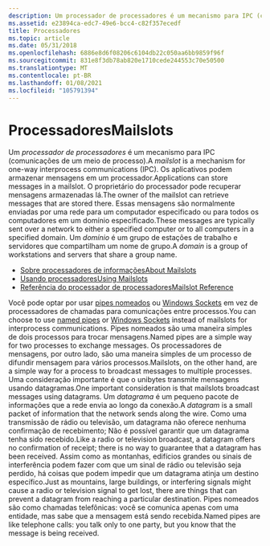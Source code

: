 ```yaml
---
description: Um processador de processadores é um mecanismo para IPC (comunicações de um meio de processo). Os aplicativos podem armazenar mensagens em um processador. O proprietário do processador pode recuperar mensagens armazenadas lá.
ms.assetid: e23894ca-edc7-49e6-bcc4-c82f357ecedf
title: Processadores
ms.topic: article
ms.date: 05/31/2018
ms.openlocfilehash: 6886e8d6f08206c6104db22c050aa6bb9859f96f
ms.sourcegitcommit: 831e8f3db78ab820e1710cede244553c70e50500
ms.translationtype: MT
ms.contentlocale: pt-BR
ms.lasthandoff: 01/08/2021
ms.locfileid: "105791394"
---
```

# <a name="mailslots"></a><span data-ttu-id="286f4-105">Processadores</span><span class="sxs-lookup"><span data-stu-id="286f4-105">Mailslots</span></span>

<span data-ttu-id="286f4-106">Um *processador de processadores* é um mecanismo para IPC (comunicações de um meio de processo).</span><span class="sxs-lookup"><span data-stu-id="286f4-106">A *mailslot* is a mechanism for one-way interprocess communications (IPC).</span></span> <span data-ttu-id="286f4-107">Os aplicativos podem armazenar mensagens em um processador.</span><span class="sxs-lookup"><span data-stu-id="286f4-107">Applications can store messages in a mailslot.</span></span> <span data-ttu-id="286f4-108">O proprietário do processador pode recuperar mensagens armazenadas lá.</span><span class="sxs-lookup"><span data-stu-id="286f4-108">The owner of the mailslot can retrieve messages that are stored there.</span></span> <span data-ttu-id="286f4-109">Essas mensagens são normalmente enviadas por uma rede para um computador especificado ou para todos os computadores em um domínio especificado.</span><span class="sxs-lookup"><span data-stu-id="286f4-109">These messages are typically sent over a network to either a specified computer or to all computers in a specified domain.</span></span> <span data-ttu-id="286f4-110">Um *domínio* é um grupo de estações de trabalho e servidores que compartilham um nome de grupo.</span><span class="sxs-lookup"><span data-stu-id="286f4-110">A *domain* is a group of workstations and servers that share a group name.</span></span>

-   [<span data-ttu-id="286f4-111">Sobre processadores de informações</span><span class="sxs-lookup"><span data-stu-id="286f4-111">About Mailslots</span></span>](about-mailslots.md)
-   [<span data-ttu-id="286f4-112">Usando processadores</span><span class="sxs-lookup"><span data-stu-id="286f4-112">Using Mailslots</span></span>](using-mailslots.md)
-   [<span data-ttu-id="286f4-113">Referência do processador de processadores</span><span class="sxs-lookup"><span data-stu-id="286f4-113">Mailslot Reference</span></span>](mailslot-reference.md)

<span data-ttu-id="286f4-114">Você pode optar por usar [pipes nomeados](named-pipes.md) ou [Windows Sockets](/windows/desktop/WinSock/windows-sockets-start-page-2) em vez de processadores de chamadas para comunicações entre processos.</span><span class="sxs-lookup"><span data-stu-id="286f4-114">You can choose to use [named pipes](named-pipes.md) or [Windows Sockets](/windows/desktop/WinSock/windows-sockets-start-page-2) instead of mailslots for interprocess communications.</span></span> <span data-ttu-id="286f4-115">Pipes nomeados são uma maneira simples de dois processos para trocar mensagens.</span><span class="sxs-lookup"><span data-stu-id="286f4-115">Named pipes are a simple way for two processes to exchange messages.</span></span> <span data-ttu-id="286f4-116">Os processadores de mensagens, por outro lado, são uma maneira simples de um processo de difundir mensagem para vários processos.</span><span class="sxs-lookup"><span data-stu-id="286f4-116">Mailslots, on the other hand, are a simple way for a process to broadcast messages to multiple processes.</span></span> <span data-ttu-id="286f4-117">Uma consideração importante é que o unibytes transmite mensagens usando datagramas.</span><span class="sxs-lookup"><span data-stu-id="286f4-117">One important consideration is that mailslots broadcast messages using datagrams.</span></span> <span data-ttu-id="286f4-118">Um *datagrama* é um pequeno pacote de informações que a rede envia ao longo da conexão.</span><span class="sxs-lookup"><span data-stu-id="286f4-118">A *datagram* is a small packet of information that the network sends along the wire.</span></span> <span data-ttu-id="286f4-119">Como uma transmissão de rádio ou televisão, um datagrama não oferece nenhuma confirmação de recebimento; Não é possível garantir que um datagrama tenha sido recebido.</span><span class="sxs-lookup"><span data-stu-id="286f4-119">Like a radio or television broadcast, a datagram offers no confirmation of receipt; there is no way to guarantee that a datagram has been received.</span></span> <span data-ttu-id="286f4-120">Assim como as montanhas, edifícios grandes ou sinais de interferência podem fazer com que um sinal de rádio ou televisão seja perdido, há coisas que podem impedir que um datagrama atinja um destino específico.</span><span class="sxs-lookup"><span data-stu-id="286f4-120">Just as mountains, large buildings, or interfering signals might cause a radio or television signal to get lost, there are things that can prevent a datagram from reaching a particular destination.</span></span> <span data-ttu-id="286f4-121">Pipes nomeados são como chamadas telefônicas: você se comunica apenas com uma entidade, mas sabe que a mensagem está sendo recebida.</span><span class="sxs-lookup"><span data-stu-id="286f4-121">Named pipes are like telephone calls: you talk only to one party, but you know that the message is being received.</span></span>

 

 
